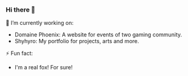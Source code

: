 ### Hi there 👋

🔭 I’m currently working on:
- Domaine Phoenix: A website for events of two gaming community.
- Shyhyro: My portfolio for projects, arts and more.

⚡ Fun fact:
- I'm a real fox! For sure!

<!--
**Shyhyro/Shyhyro** is a ✨ _special_ ✨ repository because its `README.md` (this file) appears on your GitHub profile.

Here are some ideas to get you started:

- 🔭 I’m currently working on ...
- 🌱 I’m currently learning ...
- 👯 I’m looking to collaborate on ...
- 🤔 I’m looking for help with ...
- 💬 Ask me about ...
- 📫 How to reach me: ...
- 😄 Pronouns: ...
- ⚡ Fun fact: ...
-->
